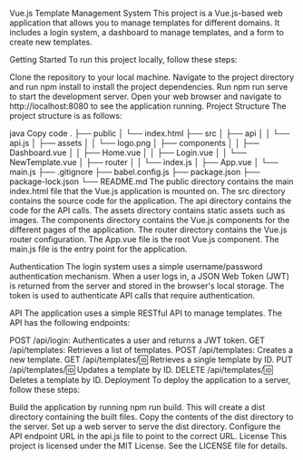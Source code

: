 Vue.js Template Management System
This project is a Vue.js-based web application that allows you to manage templates for different domains. It includes a login system, a dashboard to manage templates, and a form to create new templates.

Getting Started
To run this project locally, follow these steps:

Clone the repository to your local machine.
Navigate to the project directory and run npm install to install the project dependencies.
Run npm run serve to start the development server.
Open your web browser and navigate to http://localhost:8080 to see the application running.
Project Structure
The project structure is as follows:

java
Copy code
.
├── public
│   └── index.html
├── src
│   ├── api
│   │   └── api.js
│   ├── assets
│   │   └── logo.png
│   ├── components
│   │   ├── Dashboard.vue
│   │   ├── Home.vue
│   │   ├── Login.vue
│   │   └── NewTemplate.vue
│   ├── router
│   │   └── index.js
│   ├── App.vue
│   └── main.js
├── .gitignore
├── babel.config.js
├── package.json
├── package-lock.json
└── README.md
The public directory contains the main index.html file that the Vue.js application is mounted on. The src directory contains the source code for the application. The api directory contains the code for the API calls. The assets directory contains static assets such as images. The components directory contains the Vue.js components for the different pages of the application. The router directory contains the Vue.js router configuration. The App.vue file is the root Vue.js component. The main.js file is the entry point for the application.

Authentication
The login system uses a simple username/password authentication mechanism. When a user logs in, a JSON Web Token (JWT) is returned from the server and stored in the browser's local storage. The token is used to authenticate API calls that require authentication.

API
The application uses a simple RESTful API to manage templates. The API has the following endpoints:

POST /api/login: Authenticates a user and returns a JWT token.
GET /api/templates: Retrieves a list of templates.
POST /api/templates: Creates a new template.
GET /api/templates/:id: Retrieves a single template by ID.
PUT /api/templates/:id: Updates a template by ID.
DELETE /api/templates/:id: Deletes a template by ID.
Deployment
To deploy the application to a server, follow these steps:

Build the application by running npm run build. This will create a dist directory containing the built files.
Copy the contents of the dist directory to the server.
Set up a web server to serve the dist directory.
Configure the API endpoint URL in the api.js file to point to the correct URL.
License
This project is licensed under the MIT License. See the LICENSE file for details.
